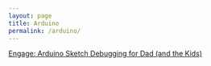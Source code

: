 ```yaml
---
layout: page
title: Arduino
permalink: /arduino/
---
```

[Engage: Arduino Sketch Debugging for Dad (and the Kids)](http://metroize.com/arduino-sketch-debugging-for-dad-and-kids/)

